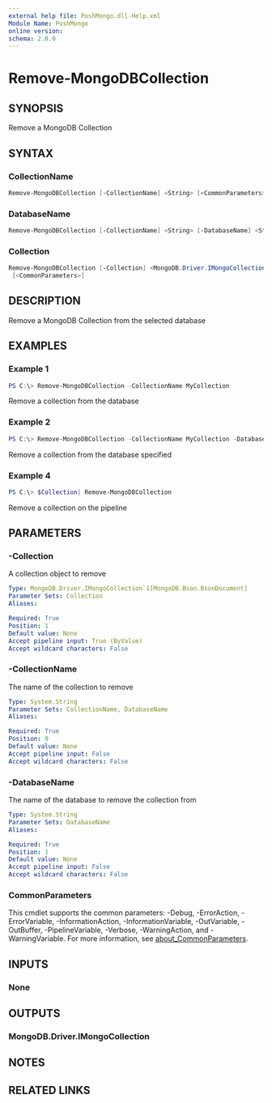 ```yaml
---
external help file: PoshMongo.dll-Help.xml
Module Name: PoshMongo
online version:
schema: 2.0.0
---
```


# Remove-MongoDBCollection

## SYNOPSIS

Remove a MongoDB Collection

## SYNTAX

### CollectionName

```powershell
Remove-MongoDBCollection [-CollectionName] <String> [<CommonParameters>]
```

### DatabaseName

```powershell
Remove-MongoDBCollection [-CollectionName] <String> [-DatabaseName] <String> [<CommonParameters>]
```

### Collection

```powershell
Remove-MongoDBCollection [-Collection] <MongoDB.Driver.IMongoCollection`1[MongoDB.Bson.BsonDocument]>
 [<CommonParameters>]
```

## DESCRIPTION

Remove a MongoDB Collection from the selected database

## EXAMPLES

### Example 1

```powershell
PS C:\> Remove-MongoDBCollection -CollectionName MyCollection
```

Remove a collection from the database

### Example 2

```powershell
PS C:\> Remove-MongoDBCollection -CollectionName MyCollection -DatabaseName MyDB
```

Remove a collection from the database specified

### Example 4

```powershell
PS C:\> $Collection| Remove-MongoDBCollection
```

Remove a collection on the pipeline

## PARAMETERS

### -Collection

A collection object to remove

```yaml
Type: MongoDB.Driver.IMongoCollection`1[MongoDB.Bson.BsonDocument]
Parameter Sets: Collection
Aliases:

Required: True
Position: 1
Default value: None
Accept pipeline input: True (ByValue)
Accept wildcard characters: False
```

### -CollectionName

The name of the collection to remove

```yaml
Type: System.String
Parameter Sets: CollectionName, DatabaseName
Aliases:

Required: True
Position: 0
Default value: None
Accept pipeline input: False
Accept wildcard characters: False
```

### -DatabaseName

The name of the database to remove the collection from

```yaml
Type: System.String
Parameter Sets: DatabaseName
Aliases:

Required: True
Position: 1
Default value: None
Accept pipeline input: False
Accept wildcard characters: False
```

### CommonParameters

This cmdlet supports the common parameters: -Debug, -ErrorAction, -ErrorVariable, -InformationAction, -InformationVariable, -OutVariable, -OutBuffer, -PipelineVariable, -Verbose, -WarningAction, and -WarningVariable. For more information, see [about_CommonParameters](http://go.microsoft.com/fwlink/?LinkID=113216).

## INPUTS

### None

## OUTPUTS

### MongoDB.Driver.IMongoCollection

## NOTES

## RELATED LINKS
